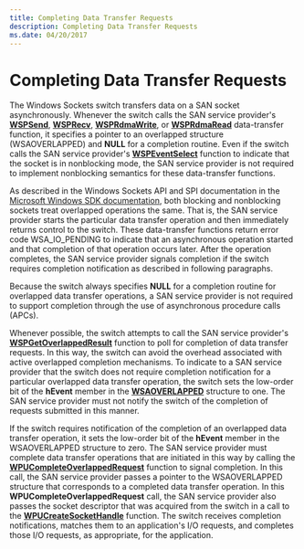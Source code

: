 ```yaml
---
title: Completing Data Transfer Requests
description: Completing Data Transfer Requests
ms.date: 04/20/2017
---
```


# Completing Data Transfer Requests





The Windows Sockets switch transfers data on a SAN socket asynchronously. Whenever the switch calls the SAN service provider's [**WSPSend**](/previous-versions/windows/hardware/network/ff566316(v=vs.85)), [**WSPRecv**](/previous-versions/windows/hardware/network/ff566309(v=vs.85)), [**WSPRdmaWrite**](/previous-versions/windows/hardware/network/ff566306(v=vs.85)), or [**WSPRdmaRead**](/previous-versions/windows/hardware/network/ff566304(v=vs.85)) data-transfer function, it specifies a pointer to an overlapped structure (WSAOVERLAPPED) and **NULL** for a completion routine. Even if the switch calls the SAN service provider's [**WSPEventSelect**](/previous-versions/windows/hardware/network/ff566287(v=vs.85)) function to indicate that the socket is in nonblocking mode, the SAN service provider is not required to implement nonblocking semantics for these data-transfer functions.

As described in the Windows Sockets API and SPI documentation in the [Microsoft Windows SDK documentation](/windows/win32/winsock/windows-sockets-start-page-2), both blocking and nonblocking sockets treat overlapped operations the same. That is, the SAN service provider starts the particular data transfer operation and then immediately returns control to the switch. These data-transfer functions return error code WSA\_IO\_PENDING to indicate that an asynchronous operation started and that completion of that operation occurs later. After the operation completes, the SAN service provider signals completion if the switch requires completion notification as described in following paragraphs.

Because the switch always specifies **NULL** for a completion routine for overlapped data transfer operations, a SAN service provider is not required to support completion through the use of asynchronous procedure calls (APCs).

Whenever possible, the switch attempts to call the SAN service provider's [**WSPGetOverlappedResult**](/previous-versions/windows/hardware/network/ff566288(v=vs.85)) function to poll for completion of data transfer requests. In this way, the switch can avoid the overhead associated with active overlapped completion mechanisms. To indicate to a SAN service provider that the switch does not require completion notification for a particular overlapped data transfer operation, the switch sets the low-order bit of the **hEvent** member in the [**WSAOVERLAPPED**](/previous-versions/windows/hardware/network/ff565952(v=vs.85)) structure to one. The SAN service provider must not notify the switch of the completion of requests submitted in this manner.

If the switch requires notification of the completion of an overlapped data transfer operation, it sets the low-order bit of the **hEvent** member in the WSAOVERLAPPED structure to zero. The SAN service provider must complete data transfer operations that are initiated in this way by calling the [**WPUCompleteOverlappedRequest**](/windows/win32/api/ws2spi/nf-ws2spi-wpucompleteoverlappedrequest) function to signal completion. In this call, the SAN service provider passes a pointer to the WSAOVERLAPPED structure that corresponds to a completed data transfer operation. In this **WPUCompleteOverlappedRequest** call, the SAN service provider also passes the socket descriptor that was acquired from the switch in a call to the [**WPUCreateSocketHandle**](/windows/win32/api/ws2spi/nf-ws2spi-wpucreatesockethandle) function. The switch receives completion notifications, matches them to an application's I/O requests, and completes those I/O requests, as appropriate, for the application.

 

